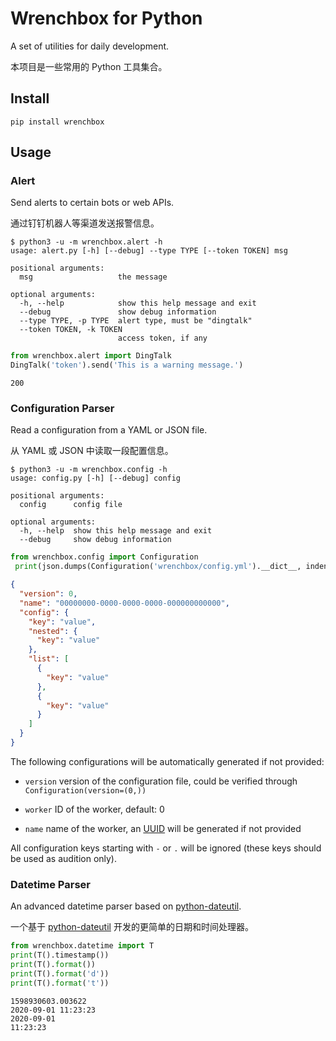 # Wrenchbox for Python

A set of utilities for daily development.

本项目是一些常用的 Python 工具集合。

## Install

```shell
pip install wrenchbox
```

## Usage

### Alert

Send alerts to certain bots or web APIs.

通过钉钉机器人等渠道发送报警信息。

```shell
$ python3 -u -m wrenchbox.alert -h                                                         usage: alert.py [-h] [--debug] --type TYPE [--token TOKEN] msg

positional arguments:
  msg                   the message

optional arguments:
  -h, --help            show this help message and exit
  --debug               show debug information
  --type TYPE, -p TYPE  alert type, must be "dingtalk"
  --token TOKEN, -k TOKEN
                        access token, if any
```

```python
from wrenchbox.alert import DingTalk
DingTalk('token').send('This is a warning message.')
```

```
200
```

### Configuration Parser

Read a configuration from a YAML or JSON file.

从 YAML 或 JSON 中读取一段配置信息。

```shell
$ python3 -u -m wrenchbox.config -h                                                       usage: config.py [-h] [--debug] config

positional arguments:
  config      config file

optional arguments:
  -h, --help  show this help message and exit
  --debug     show debug information
```

```python
from wrenchbox.config import Configuration
 print(json.dumps(Configuration('wrenchbox/config.yml').__dict__, indent=2))
```

```json
{
  "version": 0,
  "name": "00000000-0000-0000-0000-000000000000",
  "config": {
    "key": "value",
    "nested": {
      "key": "value"
    },
    "list": [
      {
        "key": "value"
      },
      {
        "key": "value"
      }
    ]
  }
}
```

The following configurations will be automatically generated if not provided:

- `version` version of the configuration file, could be verified through `Configuration(version=(0,))`
- `worker` ID of the worker, default: 0

- `name` name of the worker, an [UUID](https://www.uuidgenerator.net/) will be generated if not provided

All configuration keys starting with `-` or `.` will be ignored (these keys should be used as audition only).

### Datetime Parser

An advanced datetime parser based on [python-dateutil](https://pypi.org/project/python-dateutil/).

一个基于 [python-dateutil](https://pypi.org/project/python-dateutil/) 开发的更简单的日期和时间处理器。

```python
from wrenchbox.datetime import T
print(T().timestamp())
print(T().format())
print(T().format('d'))
print(T().format('t'))
```

```
1598930603.003622
2020-09-01 11:23:23
2020-09-01
11:23:23
```

